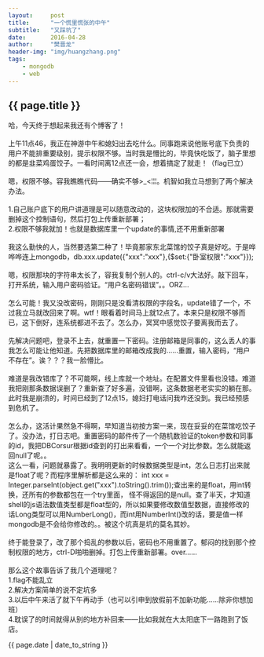 ```yaml
---
layout:     post
title:      "一个慌里慌张的中午"
subtitle:   "又踩坑了"
date:       2016-04-28
author:     "樊晋龙"
header-img: "img/huangzhang.png"
tags:
    - mongodb
    - web
---
```


<h2>{{ page.title }}</h2>

哈，今天终于想起来我还有个博客了！<br><br>
上午11点46，我正在神游中午和媳妇出去吃什么。同事跑来说他账号底下负责的用户不能排重要级别，提示权限不够。当时我是懵比的，毕竟快吃饭了，脑子里想的都是韭菜鸡蛋饺子。一看时间离12点还一会，想着搞定了就走！（flag已立）<br><br>
嗯，权限不够。容我瞧瞧代码——确实不够>_<¦¦¦。机智如我立马想到了两个解决办法。<br><br>1.自己账户底下的用户讲道理是可以随意改动的，这块权限加的不合适。那就需要删掉这个控制语句，然后打包上传重新部署；
<br>2.权限不够我就加！也就是数据库里一个update的事情,还不用重新部署<br><br>
我这么勤快的人，当然要选第二种了！毕竟那家东北菜馆的饺子真是好吃。于是哗哗哗连上mongodb，db.xxx.update({"xxx":"xxx"},{$set:{"卧室权限":"xxx"}});<br><br>
嗯，权限那块的字符串太长了，容我复制个别人的。ctrl-c/v大法好。敲下回车，打开系统，输入用户密码验证。“用户名密码错误”。。ORZ...<br><br>
怎么可能！我又没改密码，刚刚只是没看清权限的字段名，update错了一个，不过我立马就改回来了啊。wtf！眼看着时间马上就12点了。本来只是权限不够而已，这下倒好，连系统都进不去了。怎么办，冥冥中感觉饺子要离我而去了。<br><br>
先解决问题吧，登录不上去，就重置一下密码。注册邮箱是同事的，这么丢人的事我怎么可能让他知道。先把数据库里的邮箱改成我的……重置，输入密码，“用户不存在”。诶？？？我一脸懵比。<br><br>
难道是我改错库了？不可能啊，线上库就一个地址。在配置文件里看也没错。难道我把刚那条数据误删了？重新查了好多遍，没错啊，这条数据老老实实的躺在那。此时我是崩溃的，时间已经到了12点15，媳妇打电话问我咋还没到。我已经预感到危机了。<br><br>
怎么办，这活计果然急不得啊，早知道当初按方案一来，现在妥妥的在菜馆吃饺子了。没办法，打日志吧。重置密码的邮件传了一个随机数验证的token参数和同事的id，我把DBCorsur根据id查到的打出来看看，一个一个对比参数。怎么就能返回null了呢。。<br>
这么一看，问题就暴露了。我明明更新的时候数据类型是int，怎么日志打出来就是float了呢？而程序里解析都是这么来的： int xxx = Integer.parseInt(object.get("xxx").toString().trim());查出来的是float，用int转换，还所有的参数都包在一个try里面，
怪不得返回的是null。查了半天，才知道shell的js语法数值类型都是float型的，所以如果要修改数值型数据，直接修改的话Long类型可以用NumberLong()，而int用NumberInt()改的话，要是值一样mongodb是不会给你修改的。。被这个坑真是坑的莫名其妙。<br><br>
终于能登录了，改了那个捣乱的参数以后，密码也不用重置了。郁闷的找到那个控制权限的地方，ctrl-D啪啪删掉。打包上传重新部署。over……<br><br>
那么这个故事告诉了我几个道理呢？<br>1.flag不能乱立<br>2.解决方案简单的说不定坑多<br>3.以后中午来活了就下午再动手（也可以引申到放假前不加新功能……除非你想加班）<br>4.耽误了的时间就得从别的地方补回来——比如我就在大太阳底下一路跑到了饭店。





<p>{{ page.date | date_to_string }}</p>